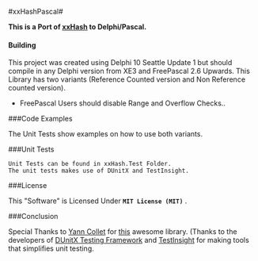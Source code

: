 #xxHashPascal#

**This is a Port of [xxHash](https://github.com/Cyan4973/xxHash) to Delphi/Pascal.**


#### Building
This project was created using Delphi 10 Seattle Update 1 but should compile in 
any Delphi version from XE3 and FreePascal 2.6 Upwards.
This Library has two variants (Reference Counted version and Non Reference counted version).


* FreePascal Users should disable Range and Overflow Checks..

###Code Examples

The Unit Tests show examples on how to use both variants.

###Unit Tests

    Unit Tests can be found in xxHash.Test Folder.
    The unit tests makes use of DUnitX and TestInsight.

###License

This "Software" is Licensed Under  **`MIT License (MIT)`** .

###Conclusion


   Special Thanks to [Yann Collet](https://github.com/Cyan4973/) for [this](https://github.com/Cyan4973/xxHash) awesome library.
(Thanks to the developers of [DUnitX Testing Framework](https://github.com/VSoftTechnologies/DUnitX/) and [TestInsight](https://bitbucket.org/sglienke/testinsight/wiki/Home/) for making tools that simplifies unit testing.